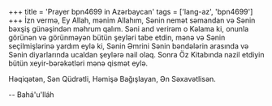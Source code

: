 +++
title = 'Prayer bpn4699 in Azərbaycan'
tags = ['lang-az', 'bpn4699']
+++
İzn vermə, Ey Allah, mənim Allahım, Sənin nemət səmandan və Sənin bəxşiş günəşindən məhrum qalım. Səni and verirəm o Kəlama ki, onunla görünən və görünməyən bütün şeyləri tabe etdin, mənə və Sənin seçilmişlərinə yardım eylə ki, Sənin Əmrini Sənin bəndələrin arasında və Sənin diyarlarında ucaldan şeylərə nail olaq. Sonra Öz Kitabında nazil etdiyin bütün xeyir-bərəkətləri mənə qismət eylə.

Həqiqətən, Sən Qüdrətli, Həmişə Bağışlayan, Ən Səxavətlisən.

-- Bahá'u'lláh
